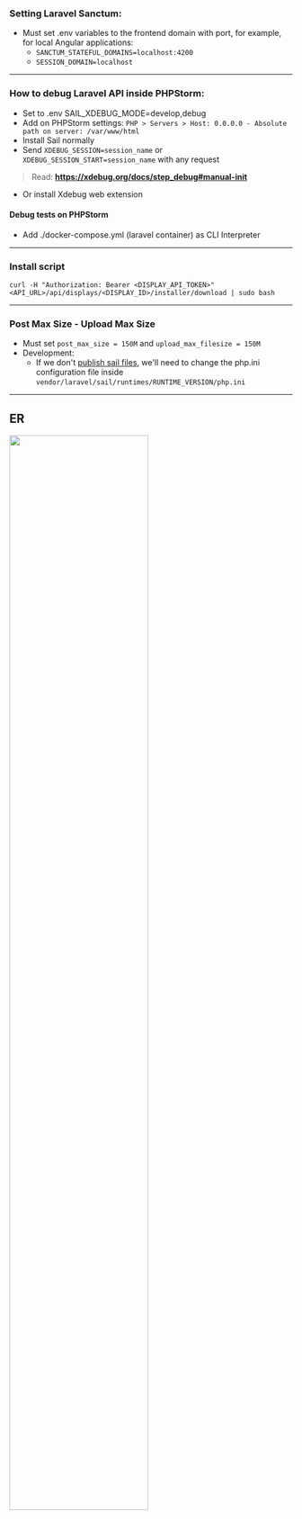 ### Setting Laravel Sanctum:
* Must set .env variables to the frontend domain with port, for example, for local Angular applications:
  * `SANCTUM_STATEFUL_DOMAINS=localhost:4200`
  * `SESSION_DOMAIN=localhost`

---

### How to debug Laravel API inside PHPStorm:

* Set to .env SAIL_XDEBUG_MODE=develop,debug
* Add on PHPStorm settings: `PHP > Servers > Host: 0.0.0.0 - Absolute path on server: /var/www/html`
* Install Sail normally
* Send `XDEBUG_SESSION=session_name` or `XDEBUG_SESSION_START=session_name` with any request

> Read: **https://xdebug.org/docs/step_debug#manual-init**

* Or install Xdebug web extension

#### Debug tests on PHPStorm

* Add ./docker-compose.yml (laravel container) as CLI Interpreter

---

### Install script

`curl -H "Authorization: Bearer <DISPLAY_API_TOKEN>" <API_URL>/api/displays/<DISPLAY_ID>/installer/download | sudo bash`

---

### Post Max Size - Upload Max Size

* Must set `post_max_size = 150M` and `upload_max_filesize = 150M`
* Development:
  * If we don't [publish sail files](https://laravel.com/docs/9.x/sail#sail-customization), we'll need to change the
    php.ini
    configuration file inside `vendor/laravel/sail/runtimes/RUNTIME_VERSION/php.ini`

---

## ER

<a href="https://i.ibb.co/Bw4t2p7/intus-er.jpg" target="_blank"><img width="70%" src="https://i.ibb.co/Bw4t2p7/intus-er.jpg"></a>

